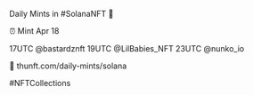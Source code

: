 Daily Mints in #SolanaNFT 🚀

⏰ Mint Apr 18

17UTC @bastardznft
19UTC @LilBabies_NFT
23UTC @nunko_io

🔗 thunft.com/daily-mints/solana

#NFTCollections